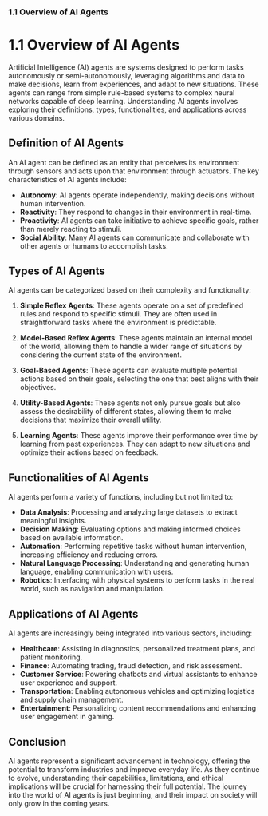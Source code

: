 ### 1.1 Overview of AI Agents

# 1.1 Overview of AI Agents

Artificial Intelligence (AI) agents are systems designed to perform tasks autonomously or semi-autonomously, leveraging algorithms and data to make decisions, learn from experiences, and adapt to new situations. These agents can range from simple rule-based systems to complex neural networks capable of deep learning. Understanding AI agents involves exploring their definitions, types, functionalities, and applications across various domains.

## Definition of AI Agents

An AI agent can be defined as an entity that perceives its environment through sensors and acts upon that environment through actuators. The key characteristics of AI agents include:

- **Autonomy**: AI agents operate independently, making decisions without human intervention.
- **Reactivity**: They respond to changes in their environment in real-time.
- **Proactivity**: AI agents can take initiative to achieve specific goals, rather than merely reacting to stimuli.
- **Social Ability**: Many AI agents can communicate and collaborate with other agents or humans to accomplish tasks.

## Types of AI Agents

AI agents can be categorized based on their complexity and functionality:

1. **Simple Reflex Agents**: These agents operate on a set of predefined rules and respond to specific stimuli. They are often used in straightforward tasks where the environment is predictable.

2. **Model-Based Reflex Agents**: These agents maintain an internal model of the world, allowing them to handle a wider range of situations by considering the current state of the environment.

3. **Goal-Based Agents**: These agents can evaluate multiple potential actions based on their goals, selecting the one that best aligns with their objectives.

4. **Utility-Based Agents**: These agents not only pursue goals but also assess the desirability of different states, allowing them to make decisions that maximize their overall utility.

5. **Learning Agents**: These agents improve their performance over time by learning from past experiences. They can adapt to new situations and optimize their actions based on feedback.

## Functionalities of AI Agents

AI agents perform a variety of functions, including but not limited to:

- **Data Analysis**: Processing and analyzing large datasets to extract meaningful insights.
- **Decision Making**: Evaluating options and making informed choices based on available information.
- **Automation**: Performing repetitive tasks without human intervention, increasing efficiency and reducing errors.
- **Natural Language Processing**: Understanding and generating human language, enabling communication with users.
- **Robotics**: Interfacing with physical systems to perform tasks in the real world, such as navigation and manipulation.

## Applications of AI Agents

AI agents are increasingly being integrated into various sectors, including:

- **Healthcare**: Assisting in diagnostics, personalized treatment plans, and patient monitoring.
- **Finance**: Automating trading, fraud detection, and risk assessment.
- **Customer Service**: Powering chatbots and virtual assistants to enhance user experience and support.
- **Transportation**: Enabling autonomous vehicles and optimizing logistics and supply chain management.
- **Entertainment**: Personalizing content recommendations and enhancing user engagement in gaming.

## Conclusion

AI agents represent a significant advancement in technology, offering the potential to transform industries and improve everyday life. As they continue to evolve, understanding their capabilities, limitations, and ethical implications will be crucial for harnessing their full potential. The journey into the world of AI agents is just beginning, and their impact on society will only grow in the coming years.